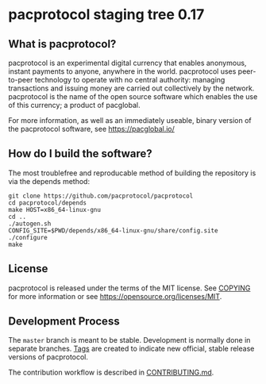 pacprotocol staging tree 0.17
=============================


What is pacprotocol?
--------------------

pacprotocol is an experimental digital currency that enables anonymous, instant
payments to anyone, anywhere in the world. pacprotocol uses peer-to-peer technology
to operate with no central authority: managing transactions and issuing money
are carried out collectively by the network. pacprotocol is the name of the open
source software which enables the use of this currency; a product of pacglobal.

For more information, as well as an immediately useable, binary version of
the pacprotocol software, see https://pacglobal.io/


How do I build the software?
----------------------------

The most troublefree and reproducable method of building the repository is via
the depends method:

    git clone https://github.com/pacprotocol/pacprotocol
    cd pacprotocol/depends
    make HOST=x86_64-linux-gnu
    cd ..
    ./autogen.sh
    CONFIG_SITE=$PWD/depends/x86_64-linux-gnu/share/config.site ./configure
    make


License
-------

pacprotocol is released under the terms of the MIT license. See [COPYING](COPYING) for more
information or see https://opensource.org/licenses/MIT.

Development Process
-------------------

The `master` branch is meant to be stable. Development is normally done in separate branches.
[Tags](https://github.com/pacprotocol/pacprotocol/tags) are created to indicate new official,
stable release versions of pacprotocol.

The contribution workflow is described in [CONTRIBUTING.md](CONTRIBUTING.md).

